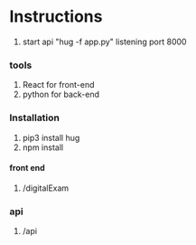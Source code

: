 # Instructions  
1. start api "hug -f app.py" listening port 8000  

### tools  
1. React for front-end  
2. python for back-end  

### Installation 
1. pip3 install hug 
2. npm install 

#### front end 
1. /digitalExam  

### api
1. /api